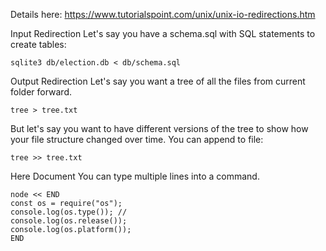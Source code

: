 Details here: https://www.tutorialspoint.com/unix/unix-io-redirections.htm

Input Redirection
Let's say you have a schema.sql with SQL statements to create tables:
```
sqlite3 db/election.db < db/schema.sql
```

Output Redirection
Let's say you want a tree of all the files from current folder forward.
```
tree > tree.txt
```

But let's say you want to have different versions of the tree to show how your file structure changed over time. You can append to file:
```
tree >> tree.txt
```

Here Document
You can type multiple lines into a command.
```
node << END
const os = require("os");
console.log(os.type()); //
console.log(os.release());
console.log(os.platform());
END
```
